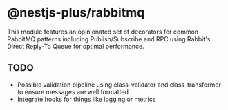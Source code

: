 # @nestjs-plus/rabbitmq

This module features an opinionated set of decorators for common RabbitMQ patterns including Publish/Subscribe and RPC using Rabbit's Direct Reply-To Queue for optimal performance.


## TODO

- Possible validation pipeline using class-validator and class-transformer to ensure messages are well formatted
- Integrate hooks for things like logging or metrics
